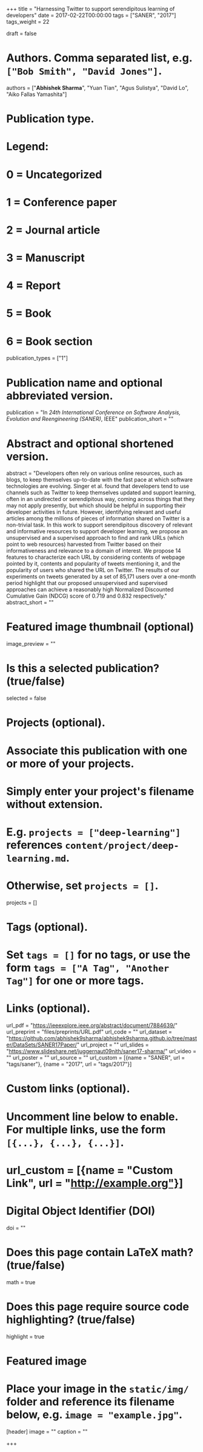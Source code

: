 +++
title = "Harnessing Twitter to support serendipitous learning of developers"
date = 2017-02-22T00:00:00
tags = ["SANER", "2017"]
tags_weight = 22

draft = false



# Authors. Comma separated list, e.g. `["Bob Smith", "David Jones"]`.
authors = ["**Abhishek Sharma**", "Yuan Tian", "Agus Sulistya", "David Lo", "Aiko Fallas Yamashita"]

# Publication type.
# Legend:
# 0 = Uncategorized
# 1 = Conference paper
# 2 = Journal article
# 3 = Manuscript
# 4 = Report
# 5 = Book
# 6 = Book section
publication_types = ["1"]

# Publication name and optional abbreviated version.
publication = "In *24th International Conference on Software Analysis, Evolution and Reengineering (SANER)*, IEEE"
publication_short = ""

# Abstract and optional shortened version.
abstract = "Developers often rely on various online resources, such as blogs, to keep themselves up-to-date with the fast pace at which software technologies are evolving. Singer et al. found that developers tend to use channels such as Twitter to keep themselves updated and support learning, often in an undirected or serendipitous way, coming across things that they may not apply presently, but which should be helpful in supporting their developer activities in future. However, identifying relevant and useful articles among the millions of pieces of information shared on Twitter is a non-trivial task. In this work to support serendipitous discovery of relevant and informative resources to support developer learning, we propose an unsupervised and a supervised approach to find and rank URLs (which point to web resources) harvested from Twitter based on their informativeness and relevance to a domain of interest. We propose 14 features to characterize each URL by considering contents of webpage pointed by it, contents and popularity of tweets mentioning it, and the popularity of users who shared the URL on Twitter. The results of our experiments on tweets generated by a set of 85,171 users over a one-month period highlight that our proposed unsupervised and supervised approaches can achieve a reasonably high Normalized Discounted Cumulative Gain (NDCG) score of 0.719 and 0.832 respectively."
abstract_short = ""

# Featured image thumbnail (optional)
image_preview = ""

# Is this a selected publication? (true/false)
selected = false

# Projects (optional).
#   Associate this publication with one or more of your projects.
#   Simply enter your project's filename without extension.
#   E.g. `projects = ["deep-learning"]` references `content/project/deep-learning.md`.
#   Otherwise, set `projects = []`.
projects = []

# Tags (optional).
#   Set `tags = []` for no tags, or use the form `tags = ["A Tag", "Another Tag"]` for one or more tags.



# Links (optional).
url_pdf = "https://ieeexplore.ieee.org/abstract/document/7884639/"
url_preprint = "files/preprints/URL.pdf"
url_code = ""
url_dataset = "https://github.com/abhishek9sharma/abhishek9sharma.github.io/tree/master/DataSets/SANER17Paper/"
url_project = ""
url_slides = "https://www.slideshare.net/juggernaut09nith/saner17-sharma/"
url_video = ""
url_poster = ""
url_source = ""
url_custom = [{name = "SANER", url = "tags/saner"}, 
              {name = "2017", url = "tags/2017"}]


# Custom links (optional).
#   Uncomment line below to enable. For multiple links, use the form `[{...}, {...}, {...}]`.
# url_custom = [{name = "Custom Link", url = "http://example.org"}]

# Digital Object Identifier (DOI)
doi = ""

# Does this page contain LaTeX math? (true/false)
math = true

# Does this page require source code highlighting? (true/false)
highlight = true

# Featured image
# Place your image in the `static/img/` folder and reference its filename below, e.g. `image = "example.jpg"`.
[header]
image = ""
caption = ""

+++